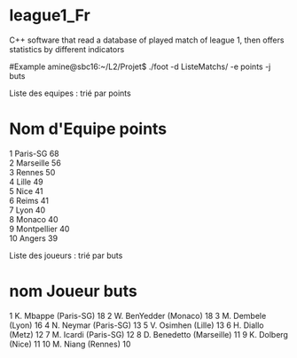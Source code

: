 # league1_Fr
C++ software that read a database of played match of league 1, then offers statistics by different indicators


#Example
amine@sbc16:~/L2/Projet$ ./foot -d ListeMatchs/ -e points -j buts

Liste des equipes : trié par points
#  Nom d'Equipe  points     
1   Paris-SG      68         
2   Marseille     56         
3   Rennes        50         
4   Lille         49         
5   Nice          41         
6   Reims         41         
7   Lyon          40         
8   Monaco        40         
9   Montpellier   40         
10  Angers        39         

Liste des joueurs : trié par buts
#   nom Joueur                      buts
1   K. Mbappe (Paris-SG)              18
2   W. BenYedder (Monaco)             18
3   M. Dembele (Lyon)                 16
4   N. Neymar (Paris-SG)              13
5   V. Osimhen (Lille)                13
6   H. Diallo (Metz)                  12
7   M. Icardi (Paris-SG)              12
8   D. Benedetto (Marseille)          11
9   K. Dolberg (Nice)                 11
10  M. Niang (Rennes)                 10
